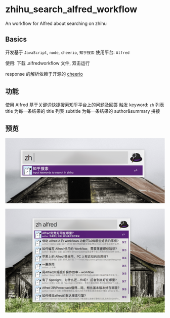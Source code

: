 # zhihu_search_alfred_workflow
An workflow for Alfred about searching on zhihu

## Basics
开发基于 `JavaScript`, `node`,  `cheerio`, `知乎搜索`
使用平台: `Alfred`

使用: 下载 .alfredworkflow 文件, 双击运行

response 的解析依赖于开源的 [cheerio](https://github.com/cheeriojs/cheerio)



## 功能

使用 Alfred 基于关键词快捷搜索知乎平台上的问题及回答
触发 keyword: `zh`
列表 title 为每一条结果的 title
列表 subtitle 为每一条结果的 author&summary 拼接


## 预览

![](screenshots/zhihu_search1.png)

![](screenshots/zhihu_search2.png)








